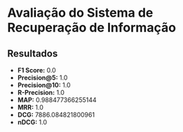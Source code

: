 # Avaliação do Sistema de Recuperação de Informação
## Resultados
- **F1 Score:** 0.0
- **Precision@5:** 1.0
- **Precision@10:** 1.0
- **R-Precision:** 1.0
- **MAP:** 0.988477366255144
- **MRR:** 1.0
- **DCG:** 7886.084821800961
- **nDCG:** 1.0
